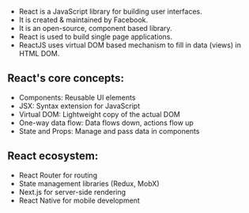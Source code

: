 - React is a JavaScript library for building user interfaces.
- It is created & maintained by Facebook.
- It is an open-source, component based library.
- React is used to build single page applications.
- ReactJS uses virtual DOM based mechanism to fill in data (views) in HTML DOM.

## React's core concepts:
- Components: Reusable UI elements
- JSX: Syntax extension for JavaScript
- Virtual DOM: Lightweight copy of the actual DOM
- One-way data flow: Data flows down, actions flow up
- State and Props: Manage and pass data in components

## React ecosystem:
- React Router for routing
- State management libraries (Redux, MobX)
- Next.js for server-side rendering
- React Native for mobile development

